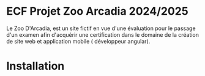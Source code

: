 # ECF Projet Zoo Arcadia 2024/2025

Le Zoo D'Arcadia, est un site fictif en vue d'une évaluation pour le passage d'un examen afin d'acquérir une certification dans
le domaine de la création de site web et application mobile ( développeur angular).

# Installation